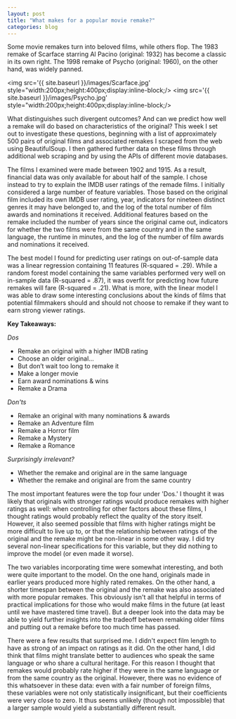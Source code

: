 ```yaml
---
layout: post
title: "What makes for a popular movie remake?"
categories: blog
---
```


Some movie remakes turn into beloved films, while others flop.  The 1983 remake of Scarface starring Al Pacino (original: 1932) has become a classic in its own right.  The 1998 remake of Psycho (original: 1960), on the other hand, was widely panned.  

<img src='{{ site.baseurl }}/images/Scarface.jpg' style="width:200px;height:400px;display:inline-block;/>
<img src='{{ site.baseurl }}/images/Psycho.jpg' style="width:200px;height:400px;display:inline-block;/>

What distinguishes such divergent outcomes?  And can we predict how well a remake will do based on characteristics of the original?  This week I set out to investigate these questions, beginning with a list of approximately 500 pairs of original films and associated remakes I scraped from the web using BeautifulSoup. I then gathered further data on these films through additional web scraping and by using the APIs of different movie databases.  

The films I examined were made between 1902 and 1915.  As a result, financial data was only available for about half of the sample.  I chose instead to try to explain the IMDB user ratings of the remade films.  I initially considered a large number of feature variables.  Those based on the original film included its own IMDB user rating, year, indicators for nineteen distinct genres it may have belonged to, and the log of the total number of film awards and nominations it received.  Additional features based on the remake included the number of years since the original came out, indicators for whether the two films were from the same country and in the same language, the runtime in minutes, and the log of the number of film awards and nominations it received.  

The best model I found for predicting user ratings on out-of-sample data was a linear regression containing 11 features (R-squared = .29). While a random forest model containing the same variables performed very well on in-sample data (R-squared = .87), it was overfit for predicting how future remakes will fare (R-squared = .21).  What is more, with the linear model I was able to draw some interesting conclusions about the kinds of films that potential filmmakers should and should not choose to remake if they want to earn strong viewer ratings.

**Key Takeaways:**

*Dos*  
+ Remake an original with a higher IMDB rating    
+ Choose an older original…    
+ But don’t wait too long to remake it    
+ Make a longer movie    
+ Earn award nominations & wins  
+ Remake a Drama  

*Don'ts*  
+ Remake an original with many nominations & awards    
+ Remake an Adventure film  
+ Remake a Horror film  
+ Remake a Mystery  
+ Remake a Romance  

*Surprisingly irrelevant?*  
+ Whether the remake and original are in the same language  
+ Whether the remake and original are from the same country  

The most important features were the top four under 'Dos.' I thought it was likely that originals with stronger ratings would produce remakes with higher ratings as well: when controlling for other factors about these films, I thought ratings would probably reflect the quality of the story itself. However, it also seemed possible that films with higher ratings might be more difficult to live up to, or that the relationship between ratings of the original and the remake might be non-linear in some other way. I did try several non-linear specifications for this variable, but they did nothing to improve the model (or even made it worse).  

The two variables incorporating time were somewhat interesting, and both were quite important to the model. On the one hand, originals made in earlier years produced more highly rated remakes. On the other hand, a shorter timespan between the original and the remake was also associated with more popular remakes. This obviously isn't all that helpful in terms of practical implications for those who would make films in the future (at least until we have mastered time travel). But a deeper look into the data may be able to yield further insights into the tradeoff between remaking older films and putting out a remake before too much time has passed.

There were a few results that surprised me. I didn't expect film length to have as strong of an impact on ratings as it did.  On the other hand, I did think that films might translate better to audiences who speak the same language or who share a cultural heritage.  For this reason I thought that remakes would probably rate higher if they were in the same language or from the same country as the original.  However, there was no evidence of this whatsoever in these data: even with a fair number of foreign films, these variables were not only statistically insignificant, but their coefficients were very close to zero.  It thus seems unlikely (though not impossible) that a larger sample would yield a substantially different result.          
